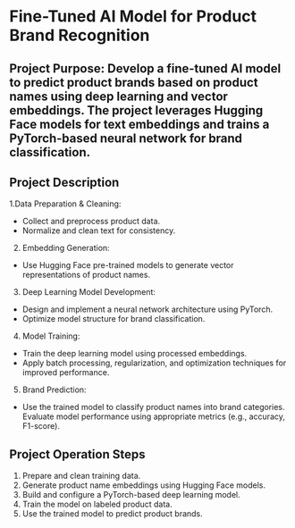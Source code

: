 # Fine-Tuned AI Model for Product Brand Recognition
## Project Purpose: Develop a fine-tuned AI model to predict product brands based on product names using deep learning and vector embeddings. The project leverages Hugging Face models for text embeddings and trains a PyTorch-based neural network for brand classification.

## Project Description
1.Data Preparation & Cleaning:
  + Collect and preprocess product data.
  + Normalize and clean text for consistency.
    
2. Embedding Generation:
  + Use Hugging Face pre-trained models to generate vector representations of product names.
    
3. Deep Learning Model Development:
  + Design and implement a neural network architecture using PyTorch.
  + Optimize model structure for brand classification.
    
4. Model Training:
  + Train the deep learning model using processed embeddings.
  + Apply batch processing, regularization, and optimization techniques for improved performance.
    
5. Brand Prediction:
  + Use the trained model to classify product names into brand categories.
    Evaluate model performance using appropriate metrics (e.g., accuracy, F1-score).

## Project Operation Steps
1. Prepare and clean training data.
2. Generate product name embeddings using Hugging Face models.
3. Build and configure a PyTorch-based deep learning model.
4. Train the model on labeled product data.
5. Use the trained model to predict product brands.
